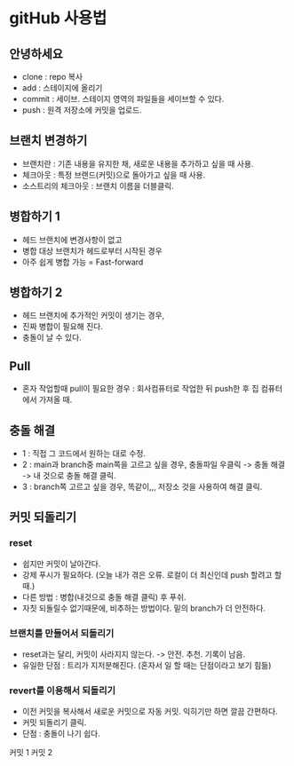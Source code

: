 # gitHub 사용법

## 안녕하세요

- clone : repo 복사
- add : 스테이지에 올리기
- commit : 세이브. 스테이지 영역의 파일들을 세이브할 수 있다.
- push : 원격 저장소에 커밋을 업로드.


## 브랜치 변경하기

- 브랜치란 : 기존 내용을 유지한 채, 새로운 내용을 추가하고 싶을 때 사용.
- 체크아웃 : 특정 브랜드(커밋)으로 돌아가고 싶을 때 사용.
- 소스트리의 체크아웃 : 브랜치 이름을 더블클릭.

## 병합하기 1

- 헤드 브랜치에 변경사항이 없고
- 병합 대상 브랜치가 헤드로부터 시작된 경우
- 아주 쉽게 병합 가능 = Fast-forward

## 병합하기 2

- 헤드 브랜치에 추가적인 커밋이 생기는 경우,
- 진짜 병합이 필요해 진다.
- 충돌이 날 수 있다.

## Pull

- 혼자 작업할때 pull이 필요한 경우 : 회사컴퓨터로 작업한 뒤 push한 후 집 컴퓨터에서 가져올 때.

## 충돌 해결
- 1 : 직접 그 코드에서 원하는 대로 수정.
- 2 : main과 branch중 main쪽을 고르고 싶을 경우, 충돌파일 우클릭 -> 충돌 해결 -> 내 것으로 충돌 해결 클릭.
- 3 : branch쪽 고르고 싶을 경우, 똑같이,,,  저장소 것을 사용하여 해결 클릭.

## 커밋 되돌리기

### reset

- 쉽지만 커밋이 날아간다.
- 강제 푸시가 필요하다. (오늘 내가 겪은 오류. 로컬이 더 최신인데 push 할려고 할 때.)
- 다른 방법 : 병합(내것으로 충돌 해결 클릭) 후 푸쉬.
- 자칫 되돌릴수 없기때문에, 비추하는 방법이다. 밑의 branch가 더 안전하다.

### 브랜치를 만들어서 되돌리기

- reset과는 달리, 커밋이 사라지지 않는다. -> 안전. 추천. 기록이 남음.
- 유일한 단점 : 트리가 지저분해진다. (혼자서 일 할 때는 단점이라고 보기 힘듦)


### revert를 이용해서 되돌리기
 - 이전 커밋을 복사해서 새로운 커밋으로 자동 커밋. 익히기만 하면 깔끔 간편하다.
 - 커밋 되돌리기 클릭.
 - 단점 : 충돌이 나기 쉽다.
 
 커밋 1
 커밋 2
 